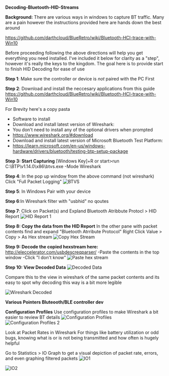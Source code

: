 **Decoding-Bluetooth-HID-Streams**

**Background:**
There are various ways in windows to capture BT traffic. Many are a pain however the instructions provided here are hands down the best around

https://github.com/darthcloud/BlueRetro/wiki/Bluetooth-HCI-trace-with-Win10

Before proceeding following the above directions will help you get everything you need installed.  I've included it below for clarity as a "step", however it's really the keys to the kingdom. The goal here is to provide start to finish HID Decoding for ease of use


**Step 1**: 
Make sure the controller or device is *not* paired with the PC First


**Step 2**:
Download and install the neccesary applications from this guide
https://github.com/darthcloud/BlueRetro/wiki/Bluetooth-HCI-trace-with-Win10

For Brevity here's a copy pasta
 - Software to install
 - Download and install latest version of Wireshark:
 - You don't need to install any of the optional drivers when prompted
 - https://www.wireshark.org/#download
 - Download and install latest version of Microsoft Bluetooth Test Platform:
- https://learn.microsoft.com/en-us/windows-hardware/drivers/bluetooth/testing-btp-setup-package


**Step 3: Start Capturing**
[Windows Key]+R or start>run
C:\BTP\v1.14.0\x86\btvs.exe -Mode Wireshark


**Step 4**: In the pop up window from the above command (not wireshark) Click "Full Packet Logging"
![BTVS](https://i.imgur.com/t27w91v.jpeg)

**Step 5**: In Windows Pair with your device 

**Step 6**:In Wireshark filter with "usbhid" no qoutes

**Step 7**: Click on Packet(s) and Expland Bluetooth Atribbute Protocl > HID Report
![HID Report 1](https://i.imgur.com/Ypb0K31.jpeg)

**Step 8: Copy the data from the HID Report**
In the other pane with packet contents find and expand "Bluetooth Atrribute Protocol"
Right Click Value > Copy > As Hex stream
![Copy Hex Stream](https://i.imgur.com/8wULkem.jpeg)

**Step 9: Decode the copied hexstream here:**
http://eleccelerator.com/usbdescreqparser/
-Paste the contents in the top window
-Click "I don't know" 
![Paste hex stream](https://i.imgur.com/AyYLLPd.jpeg)

**Step 10: View Decoded Data**
![Decoded Data](https://i.imgur.com/JV7gx3m.jpeg)

Compare this to the view in wireshark of the same packet contents and its easy to spot why decoding this way is a bit more legible 

![Wireshark Decoded](https://i.imgur.com/IP6XjNb.jpeg)


**Various Pointers Bluteooth/BLE controller dev**

**Configuration Profiles**
Use configuration profiles to make Wireshark a bit easier to review BT details
![Configuration Profiles](https://i.imgur.com/JVUuGcA.jpeg)
![Configuration Profiles 2](https://i.imgur.com/QYNDyfj.jpeg)

Look at Packet Rates in Wireshark
For things like battery utilization or odd bugs, knowing what is or is not being transmitted and how often is hugely helpful

Go to Statistics > IO Graph to get a visual depiction of packet rate, errors, and even graphing filtered packets
![IO1](https://i.imgur.com/Rv4AxBw.jpeg)

![IO2](https://i.imgur.com/p9G5ljB.jpeg)
